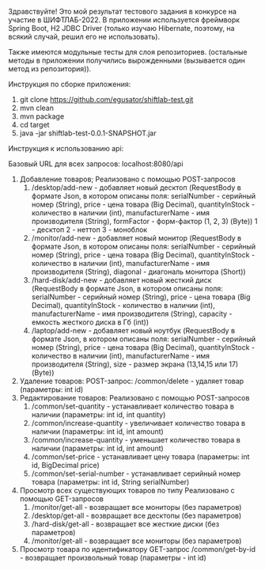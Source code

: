 Здравствуйте! 
Это мой результат тестового задания в конкурсе на участие в ШИФТЛАБ-2022.
В приложении используется фреймворк Spring Boot, H2 JDBC Driver (только изучаю Hibernate,
поэтому, на всякий случай, решил его не использовать).  

Также имеются модульные тесты для слоя репозиториев. (остальные методы в приложении получились вырожденными
(вызывается один метод из репозитория)).

Инструкция по сборке приложения:
1. git clone https://github.com/egusator/shiftlab-test.git
2. mvn clean
3. mvn package
4. cd target
5. java -jar shiftlab-test-0.0.1-SNAPSHOT.jar

Инструкция к использованию api: 

Базовый URL для всех запросов: localhost:8080/api
1. Добавление товаров;
   Реализовано с помощью POST-запросов
    1. /desktop/add-new - добавляет новый десктоп (RequestBody в формате Json, в котором описаны поля:
       serialNumber - серийный номер (String), price - цена товара (Big Decimal), quantityInStock - количество
       в наличии (int), manufacturerName - имя производителя (String), formFactor - форм-фактор (1, 2, 3) (Byte))
       1 - десктоп 
       2 - неттоп 
       3 - моноблок
    2. /monitor/add-new - добавляет новый монитор (RequestBody в формате Json, в котором описаны поля:
       serialNumber - серийный номер (String), price - цена товара (Big Decimal), quantityInStock - количество
       в наличии (int), manufacturerName - имя производителя (String), diagonal - диагональ монитора
       (Short))
    3. /hard-disk/add-new - добавляет новый жесткий диск (RequestBody в формате Json, в котором описаны поля:
       serialNumber - серийный номер (String), price - цена товара (Big Decimal), quantityInStock - количество
       в наличии (int), manufacturerName - имя производителя (String), capacity - емкость жесткого диска в Гб
       (int))
    4. /laptop/add-new - добавляет новый ноутбук (RequestBody в формате Json, в котором описаны поля:
       serialNumber - серийный номер (String), price - цена товара (Big Decimal), quantityInStock - количество
       в наличии (int), manufacturerName - имя производителя (String), size - размер экрана (13,14,15 или 17)
       (Byte))
2. Удаление товаров: 
    POST-запрос: 
    /common/delete - удаляет товар (параметры: int id)
3. Редактирование товаров: 
    Реализовано с помощью POST-запросов
    1. /common/set-quantity - устанавливает количество товара в наличии (параметры: int id, int quantity)
    2. /common/increase-quantity - увеличивает количество товара в наличии (параметры: int id, int amount)
    3. /common/increase-quantity - уменьшает количество товара в наличии (параметры: int id, int amount)
    4. /common/set-price - устанавливает цену товара (параметры: int id, BigDecimal price)
    5. /common/set-serial-number - устанавливает серийный номер товара (параметры: int id, String serialNumber)
4. Просмотр всех существующих товаров по типу
    Реализовано с помощью GET-запросов
    1. /monitor/get-all - возвращает все мониторы (без параметров) 
    2. /desktop/get-all - возвращает все десктопы (без параметров)
    3. /hard-disk/get-all - возвращает все жесткие диски (без параметров)
    4. /monitor/get-all - возвращает все мониторы (без параметров)
5. Просмотр товара по идентификатору
   GET-запрос
   /common/get-by-id - возвращает произвольный товар (параметры - int id)



